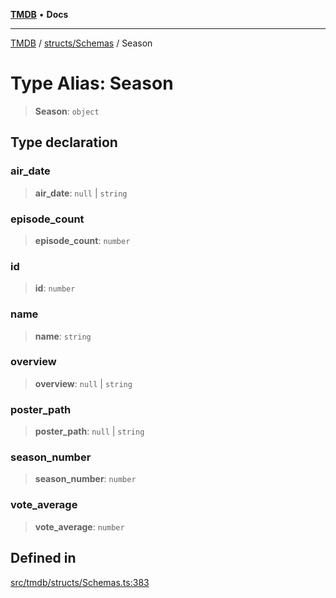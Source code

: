 [**TMDB**](../../../README.md) • **Docs**

***

[TMDB](../../../README.md) / [structs/Schemas](../README.md) / Season

# Type Alias: Season

> **Season**: `object`

## Type declaration

### air\_date

> **air\_date**: `null` \| `string`

### episode\_count

> **episode\_count**: `number`

### id

> **id**: `number`

### name

> **name**: `string`

### overview

> **overview**: `null` \| `string`

### poster\_path

> **poster\_path**: `null` \| `string`

### season\_number

> **season\_number**: `number`

### vote\_average

> **vote\_average**: `number`

## Defined in

[src/tmdb/structs/Schemas.ts:383](https://github.com/Norviah/media-hub/blob/d809718af017974e095f312fcfa8bfdf58d3e3e5/src/tmdb/structs/Schemas.ts#L383)

